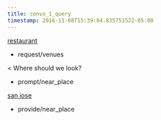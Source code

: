 ```yaml
---
title: convo_1_query
timestamp: 2016-11-08T15:39:04.835751522-05:00
---
```


[restaurant](type)
* request/venues

< Where should we look?
* prompt/near_place

[san jose](place)
* provide/near_place
